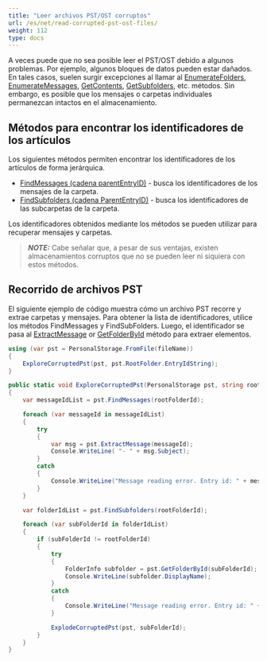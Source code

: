 ```yaml
---
title: "Leer archivos PST/OST corruptos"
url: /es/net/read-corrupted-pst-ost-files/
weight: 112
type: docs
---
```


A veces puede que no sea posible leer el PST/OST debido a algunos problemas. Por ejemplo, algunos bloques de datos pueden estar dañados. En tales casos, suelen surgir excepciones al llamar al [EnumerateFolders](https://reference.aspose.com/email/net/aspose.email.storage.pst/folderinfo/enumeratefolders/), [EnumerateMessages](https://reference.aspose.com/email/net/aspose.email.storage.pst/folderinfo/enumeratemessages/), [GetContents](https://reference.aspose.com/email/net/aspose.email.storage.pst/folderinfo/getcontents/), [GetSubfolders](https://reference.aspose.com/email/net/aspose.email.storage.pst/folderinfo/getsubfolders/), etc. métodos. Sin embargo, es posible que los mensajes o carpetas individuales permanezcan intactos en el almacenamiento.

## **Métodos para encontrar los identificadores de los artículos**

Los siguientes métodos permiten encontrar los identificadores de los artículos de forma jerárquica.

- [FindMessages (cadena parentEntryID)](https://reference.aspose.com/email/net/aspose.email.storage.pst/personalstorage/findmessages/) - busca los identificadores de los mensajes de la carpeta.
- [FindSubfolders (cadena ParentEntryID)](https://reference.aspose.com/email/net/aspose.email.storage.pst/personalstorage/findsubfolders/) - busca los identificadores de las subcarpetas de la carpeta.

Los identificadores obtenidos mediante los métodos se pueden utilizar para recuperar mensajes y carpetas.

> **_NOTE:_** Cabe señalar que, a pesar de sus ventajas, existen almacenamientos corruptos que no se pueden leer ni siquiera con estos métodos.

## **Recorrido de archivos PST**

El siguiente ejemplo de código muestra cómo un archivo PST recorre y extrae carpetas y mensajes. Para obtener la lista de identificadores, utilice los métodos FindMessages y FindSubFolders. Luego, el identificador se pasa al [ExtractMessage](https://reference.aspose.com/email/net/aspose.email.storage.pst/personalstorage/extractmessage/) or [GetFolderById](https://reference.aspose.com/email/net/aspose.email.storage.pst/personalstorage/getfolderbyid/) método para extraer elementos.

```csharp
using (var pst = PersonalStorage.FromFile(fileName))
{
    ExploreCorruptedPst(pst, pst.RootFolder.EntryIdString);
}

public static void ExploreCorruptedPst(PersonalStorage pst, string rootFolderId)
{
    var messageIdList = pst.FindMessages(rootFolderId);

    foreach (var messageId in messageIdList)
    {
        try
        {
            var msg = pst.ExtractMessage(messageId);
            Console.WriteLine( "- " + msg.Subject);
        }
        catch
        {
            Console.WriteLine("Message reading error. Entry id: " + messageId);
        }
    }

    var folderIdList = pst.FindSubfolders(rootFolderId);

    foreach (var subFolderId in folderIdList)
    {
        if (subFolderId != rootFolderId)
        {
            try
            {
                FolderInfo subfolder = pst.GetFolderById(subFolderId);
                Console.WriteLine(subfolder.DisplayName);
            }
            catch
            {
                Console.WriteLine("Message reading error. Entry id: " + subFolderId);
            }

            ExplodeCorruptedPst(pst, subFolderId);
        }
    }
}
```
